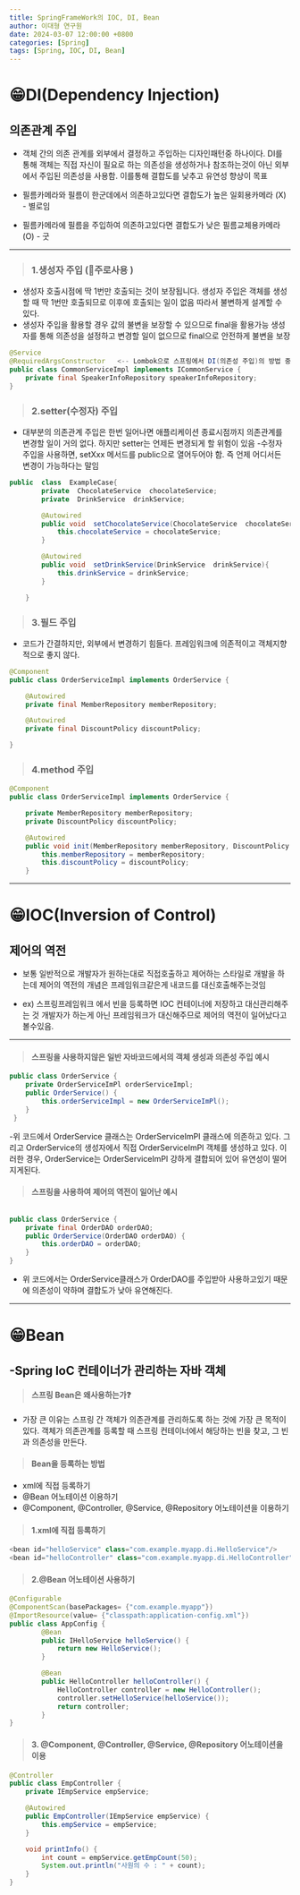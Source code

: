 ```yaml
---
title: SpringFrameWork의 IOC, DI, Bean
author: 이대형 연구원
date: 2024-03-07 12:00:00 +0800
categories: [Spring]
tags: [Spring, IOC, DI, Bean]
---
```


# 😁DI(Dependency Injection)

## 의존관계 주입

- 객체 간의 의존 관계를 외부에서 결정하고 주입하는 디자인패턴중 하나이다.
  DI를 통해 객체는 직접 자신이 필요로 하는 의존성을 생성하거나 참조하는것이 아닌
  외부에서 주입된 의존성을 사용함. 이를통해 결합도를 낮추고 유연성 향상이 목표

- 필름카메라와 필름이 한군데에서 의존하고있다면 결합도가 높은 일회용카메라 (X) - 별로임
- 필름카메라에 필름을 주입하여 의존하고있다면 결합도가 낮은 필름교체용카메라 (O) - 굿

---

> ### 1.생성자 주입 (🤞주로사용 )

- 생성자 호출시점에 딱 1번만 호출되는 것이 보장됩니다.
  생성자 주입은 객체를 생성할 때 딱 1번만 호출되므로 이후에 호출되는 일이 없음
  따라서 불변하게 설계할 수 있다.
- 생성자 주입을 활용할 경우 값의 불변을 보장할 수 있으므로 final을 활용가능
  생성자를 통해 의존성을 설정하고 변경할 일이 없으므로 final으로 안전하게 불변을 보장

```java
@Service
@RequiredArgsConstructor   <-- Lombok으로 스프링에서 DI(의존성 주입)의 방법 중에 생성자 주입을 자동으로 설정해주는 어노테이션
public class CommonServiceImpl implements ICommonService {
	private final SpeakerInfoRepository speakerInfoRepository;
}
```

> ### 2.setter(수정자) 주입

- 대부분의 의존관계 주입은 한번 일어나면 애플리케이션 종료시점까지 의존관계를 변경할 일이 거의 없다.
  하지만 setter는 언제든 변경되게 할 위험이 있음 -수정자 주입을 사용하면, setXxx 메서드를 public으로 열어두어야 함.
  즉 언제 어디서든 변경이 가능하다는 말임

```java
public  class  ExampleCase{
    	private  ChocolateService  chocolateService;
    	private  DrinkService  drinkService;

        @Autowired
    	public void  setChocolateService(ChocolateService  chocolateService){
    		this.chocolateService = chocolateService;
    	}

    	@Autowired
    	public void  setDrinkService(DrinkService  drinkService){
    		this.drinkService = drinkService;
    	}

    }
```

> ### 3.필드 주입

- 코드가 간결하지만, 외부에서 변경하기 힘들다. 프레임워크에 의존적이고 객체지향적으로 좋지 않다.

```java
@Component
public class OrderServiceImpl implements OrderService {

    @Autowired
    private final MemberRepository memberRepository;

    @Autowired
    private final DiscountPolicy discountPolicy;

}
```

> ### 4.method 주입

```java
@Component
public class OrderServiceImpl implements OrderService {

    private MemberRepository memberRepository;
    private DiscountPolicy discountPolicy;

    @Autowired
    public void init(MemberRepository memberRepository, DiscountPolicy discountPolicy){
        this.memberRepository = memberRepository;
        this.discountPolicy = discountPolicy;
    }
```

---

# 😁IOC(Inversion of Control)

## 제어의 역전

- 보통 일반적으로 개발자가 원하는대로 직접호출하고 제어하는 스타일로 개발을 하는데
  제어의 역전의 개념은 프레임워크같은게 내코드를 대신호출해주는것임

- ex) 스프링프레임워크 에서 빈을 등록하면 IOC 컨테이너에 저장하고 대신관리해주는 것
  개발자가 하는게 아닌 프레임워크가 대신해주므로 제어의 역전이 일어났다고 볼수있음.

---

> #### 스프링을 사용하지않은 일반 자바코드에서의 객체 생성과 의존성 주입 예시

```java
public class OrderService {
    private OrderServiceImPl orderServiceImpl;
    public OrderService() {
        this.orderServiceImpl = new OrderServiceImPl();
    }
 }
```

-위 코드에서 OrderService 클래스는 OrderServiceImPl 클래스에 의존하고 있다.
그리고 OrderService의 생성자에서 직접 OrderServiceImPl 객체를 생성하고 있다.
이러한 경우, OrderService는 OrderServiceImPl 강하게 결합되어 있어 유연성이 떨어지게된다.

> #### 스프링을 사용하여 제어의 역전이 일어난 예시

```java

public class OrderService {
    private final OrderDAO orderDAO;
    public OrderService(OrderDAO orderDAO) {
        this.orderDAO = orderDAO;
    }
}
```

- 위 코드에서는 OrderService클래스가 OrderDAO를 주입받아 사용하고있기 때문에 의존성이 약하며
  결합도가 낮아 유연해진다.

---

# 😁Bean

## -Spring IoC 컨테이너가 관리하는 자바 객체

> #### 스프링 Bean은 왜사용하는가❓

- 가장 큰 이유는 스프링 간 객체가 의존관계를 관리하도록 하는 것에 가장 큰 목적이 있다. 객체가 의존관계를 등록할 때 스프링 컨테이너에서 해당하는 빈을 찾고, 그 빈과 의존성을 만든다.

> #### Bean을 등록하는 방법

- xml에 직접 등록하기
- @Bean 어노테이션 이용하기
- @Component, @Controller, @Service, @Repository 어노테이션을 이용하기

> #### 1.xml에 직접 등록하기

```java
<bean id="helloService" class="com.example.myapp.di.HelloService"/>
<bean id="helloController" class="com.example.myapp.di.HelloController" p:helloService-ref="helloService"</bean>
```

> #### 2.@Bean 어노테이션 사용하기

```java
@Configurable
@ComponentScan(basePackages= {"com.example.myapp"})
@ImportResource(value= {"classpath:application-config.xml"})
public class AppConfig {
		@Bean
		public IHelloService helloService() {
			return new HelloService();
		}

		@Bean
		public HelloController helloController() {
			HelloController controller = new HelloController();
			controller.setHelloService(helloService());
			return controller;
		}
}
```

> #### 3. @Component, @Controller, @Service, @Repository 어노테이션을 이용

```java
@Controller
public class EmpController {
	private IEmpService empService;

	@Autowired
	public EmpController(IEmpService empService) {
		this.empService = empService;
	}

	void printInfo() {
		int count = empService.getEmpCount(50);
		System.out.println("사원의 수 : " + count);
	}
}
```
